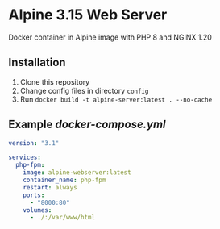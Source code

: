 # Alpine 3.15 Web Server
Docker container in Alpine image with PHP 8 and NGINX 1.20

## Installation

1. Clone this repository
2. Change config files in directory `config`
3. Run `docker build -t alpine-server:latest . --no-cache`

## Example _docker-compose.yml_

```yaml
version: "3.1"

services:
  php-fpm:
    image: alpine-webserver:latest
    container_name: php-fpm
    restart: always
    ports:
      - "8000:80"
    volumes:
      - ./:/var/www/html
```

